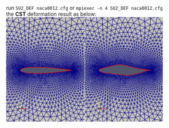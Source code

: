 run ```SU2_DEF naca0012.cfg``` or ```mpiexec -n 4 SU2_DEF naca0012.cfg``` <br>
the **CST** deformation result as below: <br>
![cst result](Mesh%20Deformation%20Comparison.png "mesh")
